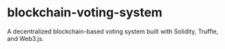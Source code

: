 # blockchain-voting-system
A decentralized blockchain-based voting system built with Solidity, Truffle, and Web3.js.
